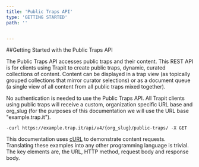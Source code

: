 ```yaml
---
title: 'Public Traps API'
type: 'GETTING STARTED'
path: ''


---
```

##Getting Started with the Public Traps API

The Public Traps API accesses public traps and their content. This REST API is for clients using Trapit to create public traps, dynamic, curated collections of content. Content can be displayed in a trap view (as topically grouped collections that mirror curator selections) or as a document queue (a single view of all content from all public traps mixed together). 

No authentication is needed to use the Public Traps API. All Trapit clients using public traps will receive a custom, organization specific URL base and org_slug (for the purposes of this documentation we will use the URL base "example.trap.it"). 

    -curl https://example.trap.it/api/v4/{org_slug}/public-traps/ -X GET

This documentation uses [cURL](http://curl.haxx.se/docs/manpage.html) to demonstrate content requests. Translating these examples into any other programming language is trivial. The key elements are, the URL, HTTP method, request body and response body. 



